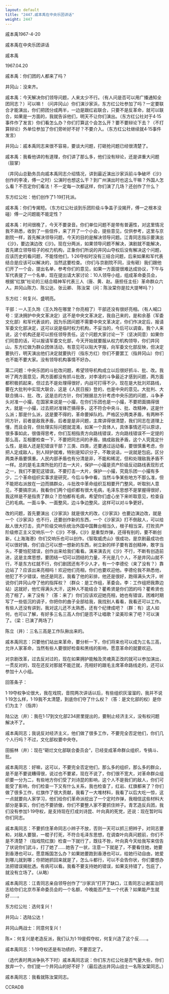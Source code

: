 ```yaml
---
layout: default
title: "2447.戚本禹在中央乐团讲话"
weight: 2447
---
```


戚本禹1967-4-20

戚本禹在中央乐团讲话

戚本禹

1967.04.20

戚本禹：你们团的人都来了吗？

井冈山：没来齐。

戚本禹：今天解决你们领导问题，人来太少不行。（有人问是否可以用广播通知全团同志？）可以嘛！（问井冈山）你们演沙家浜，东方红公社参加了吗？一定要联合才能演出，你们把团分成两半，一边是跟红岩联合，只要不是反革命，就可以联合，如果是一方面的，我就告诉他们，明天不让你们演出。（东方红公社对于4·15事件作了发言）你们看怎么办？你们打算这个会怎么开？要不要辩论下去？（不打算辩论）外单位参加了你们旁听好不好？不要介入。（东方红公社继续就4·15事件发言）

井冈山：戚本禹同志来很不容易，要谈大问题，打砸抢问题已经很清楚了。

戚本禹：我看他讲的有道理，你们讲了那么多，他们没有辩论，还是讲重大问题（鼓掌）

（井冈山总勤务员向戚本禹同志介绍情况，讲到最近演出沙家浜前斗争破坏《沙》创作的李凌，傅一之时）公演时也想这么干？到广州演出时也这么干嘛？外国人怎么看？不否定你们看法！不一定每一次都这样，你们演了几场？还创作了什么？

东方红公社：他们创作了1·19打托派。

戚本禹：你们专揭短。（东方红公社谈到乐团阶级斗争盖子没揭开，傅一之根本没碰）傅一之问题能不能定性？

戚本禹：时间很晚了，今天不要录音。你们单位问题不是带有普遍性，对这里情况我不熟悉，收到了一些信件，来了开了一个小会，提些意见，仅供参考，这里与京剧院一样，首先解决领导问题，今天的目的是解决领导问题。江青同志指示要演出《沙》，要边演边改《沙》。现在分两派，如果领导问题不解决，演剧就不能解决，首先建立领导班子的权力机构，正象你们所说的井冈山夺权后没有解决这个问题，应该历史的看问题，不能怪他们，1·26夺权时没有三结合问题，后来如果和军代表结合是应该可以解决的，当然这要检查。（你们与京剧院不同，没有砸）我们跟他们开了一个会，提出名单，参考你们的意见，如果一方面提很难达成协议，下午与军代表提了一个名单，现在提出请大家讨论：10人领导小组，组成革命委员会，根据“红旗”社论的三结合精神军代表三人（唐、黄、赵。唐担任主任）革命群众六人。井冈山陈力、陈公达、张云卿、    陈汝棠（问：陈汝棠你是拉大提琴吗？）

东方红：何复兴、盛明亮。

干部：一人王久玲（王久玲在哪里？你亮相了）干部还没有很好亮相。（有人喊口号：坚决拥护中央文革决定）这不是中央文革决定，我自己来的，是和余基（军委文化部）和军代表谈的，因为乐团问题不需要中央文革决定，你们作决定后，报请军委文化部决定，这可以说是临时权力机构，不妥当的，今后可以调查。我个人来说，这个机构还是可以担任领导责任。这个问题大家讨论一下（坚决同意）如果你们同意的话，可以报请军委文化部，今天开始就要服从权力机构领导，你们井冈山，东方红做为群众团体活动，有意见可以贴大字报，向军委文化部反映，但决定要执行，明天演出他们决定就要执行（指东方红）你们不要罢工（指井冈山）你们也不能不要大家。没有领导机构事情不好办。

第二问题：中央乐团的斗批改问题，希望领导机构成立以后很好抓斗、批、改。我听了两方面意见，两方面都没有抓斗批改，对李凌的斗争最近才感到问题，两方面都积极抓起来，但过去不是处理得很好，内战可打得不少。现在是大批刘邓路线，要在大批判中实现大联合，这是《人民日报》登的，也是中央的意见。大批判、大联合搞斗、批、改，这是总的方针，你们根据总方针考虑中央乐团的问题，斗争矛头对准一小撮，在国家来说是一小撮，在你们乐团也是一小撮，不要把面搞得很大，就是一小撮，过去把对准锋芒搞得多，这不符合中央斗、批、改精神，这是什么派；那是什么派，这是要不得的，革命要掉队的。严格区分两类矛盾，有两种不同方针，前者是敌我矛盾，后者是是非问题，主席讲得很清楚，我们同志在道理上懂，而且会背，但处理实际问题就混淆，如某一个具体人，具体事情还可以原谅，很多事如此，很值得思考，你们互相指责方向路线错误，方向路线错误不一定提的那么高，互相要检查一下，不要把同志间的矛盾，搞成敌我矛盾，这个人究竟定什么性，是敌人还是犯错误干部？三类、四类，还要通过运动看，要很慎重考虑，你把人定成敌人，别人辩护就难，特别是知识分子，不敢说话，一说就是包庇。区分两类矛盾要慎重。人民内部矛盾也有分清是非，不能和稀泥，但和处理敌我矛盾不一样。总的是毛主席所批的打击一大片，保护一小撮是资产阶级反动路线表现形式之一，我们不要犯这错误。不要打击一大片，保护一小撮，究竟乐团一小撮有多少，二个革命组织实事求是研究，今后斗争中看，当然斗争某些地方不那么准，但不能把右派放在一边而搞群众，斗批改中革命组织互相要开门整风，听取别人意见，不要搞宗派，我看你们两个组织都有很大毛病，毛泽东思想不是掌握得很好，我这样是不是指责了群众？恐怕都有毛病，希望你们虚心坐下来听取意见，检查自己的毛病。一面斗争、一面整风，边斗争边整风，这样可以对斗争更好。

改的问题，首先要演出《沙家浜》就是很大的改，《沙家浜》也要边演边改，就是一个《沙家浜》也不行，还要创作新的东西，一个《沙家浜》打不倒敌人，可以给敌人很大打击，资产阶级交响乐统治外国中国舞台相当久，根子相当深，打败资产阶级修正主义交响乐一个《沙》不够，《沙》是重型炸弹，还得有别的，要不断创新，《上海海港》你们交响乐也可以创作。《智取威虎山》很成功，是京剧最成功也可以很好搞，你们自己可以想一想新的东西，树立新的样子要有首创精神，敢字当头，不要怕犯错误，创作出来给我们看看。演来演去光《沙》不行，不断有创造前进，这是主席思想，要团结一切可以团结的力量，不光是几个人，不是井冈山就不行，不是东方红就不行，你们剧团还有不少人才，有一个李德伦（来了没有？）靠边站了？应该出来亮相吗！欢迎他们亮相，你们也要欢迎他。李德伦我不熟悉他，他犯了不少错误，他还是同志，我看了他的彩排，他还是很好，跑得满头大汗，听说你们井冈山夺了他的指挥权？（群众：是工作组，革委会。李：工作组把我靠边站）这就好，他忙得满头大汗，这种人不能结合？瞿希贤是你们团的吗？瞿希贤也亮了相了，来了没有？（答：来了）你们应该欢迎她亮相，她也有错误，困难时期写了一些低沉的调子，你把你的曲子全部给我，我找别人看看，我看还可以工作。有些人还没有讲到，我对这儿还不太熟悉，还有个纪律成吧？（群：有）这人如何，也可以了解，有好多三名三高人你们是否不让唱歌？梁美珍来了吧？可以演了。（梁：已演了两场了）

陈立（井）：三名三高是工作队揪出来的。

戚本禹同志：只要他们站出来革命，要分析一下，你们将来也可以成为三名三高，允许人家革命，当然有些人要很好检查和黑线的影响，愿意革命的就要欢迎。

对京剧改革，过去反对过的，现在如果拥护能触及灵魂真正改的就可以参加演出，一贯反对的，现在还反对那就不能迁就，亮相好的跟毛主席革命路线走的，还可以参加十人小组。

回答条子：

1·19夺权争论很大，我在戏院，音院两次讲话以后，有些组织灰溜溜的，我并不说1·19怎么样，1·19我不太清楚，到底你们夺了什么权？（答：是文化部的权）是你们为主？（指井）

陆公达（井）：我在1·17到文化部234房里提出的，要制止经济主义，没有权问题解决不了。

戚本禹同志；我说反对经济主义，他们做了很多工作，不要完全否定他们，你们几个人行吗？不过，文化部权要中央夺。

田振林（井）：现在“砸烂文化部联合委员会”，已经变成革命群众组织，专搞斗、批。

戚本禹同志：好嘛，这可以，不要完全否定他们，那么多的组织，那么多的群众，是不是不要说糟得很，说过也不要紧，现在不说了，你们很不宽大，对革命群众组织要一分为二，有些地方你们受了刘诗昆的影响，这个人不是我们的敌人，你们可能受了影响，你们检查一下又有什么关系，我也检查了，红岩、红旗都来了？你们做了很多工作，红旗作了很大贡献，我看了一大堆材料，我看了以后大吃一惊，这一点就要向人家学习，他们给你们革命派挖出了一个定时炸弹，我相信这些材料大部分是事实，你们也不要骄傲，你们不要整人家不要抓住辫子。青艺造反兵团，我们没有参加1·19夺权，是支持现在打成刘诗昆、叶向真的死党，还说：现在暂时叫你们同志。

戚本禹同志：不要抓住革命同志小辫子不放，否则一天可以抓三把辫子，对同志要和，对敌人要狠，一棍子打死，不符合毛泽东思想，在调查叶向真问题前，你们不是不清楚？（指戏院红旗）检查一下就行了，既往不咎，叶向真今天给我写来信告了状说你们武斗，打了她了……她告了一状，注意一下就是了，不要看住她，她要到香港也可以，愿意叛国怎么办？如果她要跑到香港也可以，给她行动自由，她爱到哪儿就到哪；你把她抓回来就是了，怎么斗都行，可以不会告你状，你们要想办法把错误揭批透。有病可以看。我看不要支持她的错误，如果支持错了，包庇了，就没有立场了。（从略）

戚本禹同志：江青同志亲自领导创作了“沙家浜”打开了缺口，江青同志让谢富治同志给你们北京市革命委员会的一个名额，今晚能否产生一个代表？如果能产生就好……。

东方红公社：选何复兴！

井冈山：选陆公达！

井冈山两战士：同意何复兴！

陈×：何复兴是老造反派，我们认为1·19是假夺权，何复兴造了这个反……。

戚本禹同志：1·19夺权还是有功绩的，不要否定了。

（选代表时两派争执不下时）戚本禹同志说：你们东方红公社是否气量大些，你们放弃一个，你们提一个井冈山的好不好？（最后选出井冈山战士一名陈汝棠同志。）

戚本禹同志：我看就陈汝棠同志。

CCRADB

